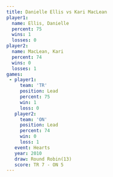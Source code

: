 ```yaml
---
title: Danielle Ellis vs Kari MacLean
player1:               
  name: Ellis, Danielle
  percent: 75          
  wins: 1              
  losses: 0            
player2:               
  name: MacLean, Kari  
  percent: 74          
  wins: 0              
  losses: 1            
games:
 - player1:        
     team: 'TR'    
     position: Lead
     percent: 75   
     win: 1        
     loss: 0       
   player2:        
     team: 'ON'    
     position: Lead
     percent: 74   
     win: 0        
     loss: 1       
   event: Hearts        
   year: 2010           
   draw: Round Robin(13)
   score: TR 7 - ON 5   
---
```

